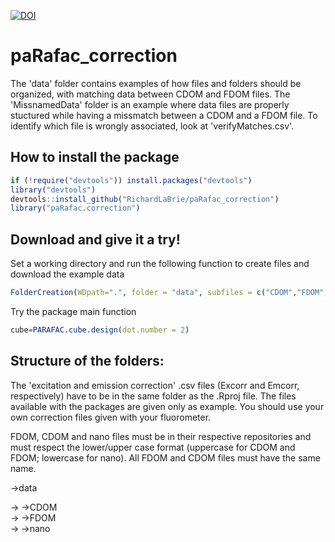 [![DOI](https://zenodo.org/badge/89527851.svg)](https://zenodo.org/badge/latestdoi/89527851)  
# paRafac_correction
The 'data' folder contains examples of how files and folders should be organized, with matching data between CDOM and FDOM files.
The 'MissnamedData' folder is an example where data files are properly stuctured while having a missmatch between a CDOM and a FDOM file. To identify which file is wrongly associated, look at 'verifyMatches.csv'.

## How to install the package
```R
if (!require("devtools")) install.packages("devtools")
library("devtools")  
devtools::install_github("RichardLaBrie/paRafac_correction")  
library("paRafac.correction")  
```
## Download and give it a try!  
Set a working directory and run the following function to create files and download the example data 
```R
FolderCreation(WDpath=".", folder = "data", subfiles = c("CDOM","FDOM","nano"),example=T)
```
Try the package main function 
```R
cube=PARAFAC.cube.design(dot.number = 2)
```
## Structure of the folders:
The 'excitation and emission correction' .csv files (Excorr and Emcorr, respectively) have to be in the same folder as the .Rproj file. The files available with the packages are given only as example. You should use your own correction files given with your fluorometer.

FDOM, CDOM and nano files must be in their respective repositories and must respect the lower/upper case format (uppercase for CDOM and FDOM; lowercase for nano). All FDOM and CDOM files must have the same name.

->data

-> ->CDOM  
-> ->FDOM  
-> ->nano
